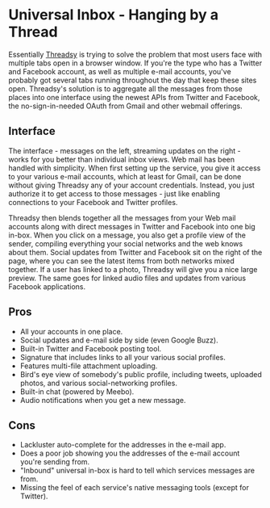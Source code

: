 # Universal Inbox - Hanging by a Thread

Essentially <a href="http://www.threadsy.com/">Threadsy</a> is trying to solve the problem that most users face with multiple tabs open in a browser window. If you're the type who has a Twitter and Facebook account, as well as multiple e-mail accounts, you've probably got several tabs running throughout the day that keep these sites open. Threadsy's solution is to aggregate all the messages from those places into one interface using the newest APIs from Twitter and Facebook, the no-sign-in-needed OAuth from Gmail and other webmail offerings. 

## Interface

The interface - messages on the left, streaming updates on the right - works for you better than individual inbox views. Web mail has been handled with simplicity. When first setting up the service, you give it access to your various e-mail accounts, which at least for Gmail, can be done without giving Threadsy any of your account credentials. Instead, you just authorize it to get access to those messages - just like enabling connections to your Facebook and Twitter profiles.

Threadsy then blends together all the messages from your Web mail accounts along with direct messages in Twitter and Facebook into one big in-box. When you click on a message, you also get a profile view of the sender, compiling everything your social networks and the web knows about them. Social updates from Twitter and Facebook sit on the right of the page, where you can see the latest items from both networks mixed together. If a user has linked to a photo, Threadsy will give you a nice large preview. The same goes for linked audio files and updates from various Facebook applications.

## Pros

- All your accounts in one place.
- Social updates and e-mail side by side (even Google Buzz).
- Built-in Twitter and Facebook posting tool.
- Signature that includes links to all your various social profiles.
- Features multi-file attachment uploading.
- Bird's eye view of somebody's public profile, including tweets, uploaded photos, and various social-networking profiles.
- Built-in chat (powered by Meebo).
- Audio notifications when you get a new message.

## Cons

- Lackluster auto-complete for the addresses in the e-mail app.
- Does a poor job showing you the addresses of the e-mail account you're sending from.
- "Inbound" universal in-box is hard to tell which services messages are from.
- Missing the feel of each service's native messaging tools (except for Twitter).
